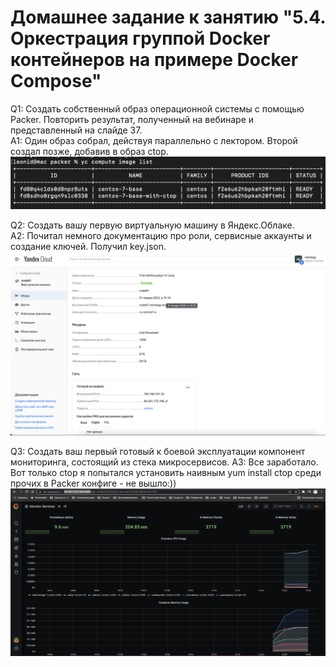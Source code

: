 # Домашнее задание к занятию "5.4. Оркестрация группой Docker контейнеров на примере Docker Compose"

Q1:
Создать собственный образ операционной системы с помощью Packer. Повторить результат, полученный на вебинаре и представленный на слайде 37.  
A1: Один образ собрал, действуя параллельно с лектором. Второй создал позже, добавив в образ ctop.
![Базовый образ для ВМ](../screenshots/5-4_base-image.png)

Q2: Создать вашу первую виртуальную машину в Яндекс.Облаке.  
A2: Почитал немного документацию про роли, сервисные аккаунты и создание ключей. Получил key.json.
![vm_instance](../screenshots/5-4_vm_terraform.png)

Q3: Создать ваш первый готовый к боевой эксплуатации компонент мониторинга, состоящий из стека микросервисов.
A3: Все заработало. Вот только ctop я попытался установить наивным yum install ctop среди прочих в Packer конфиге - не вышло:))
![grafana_screen](../screenshots/5-4_grafana_works.png)
